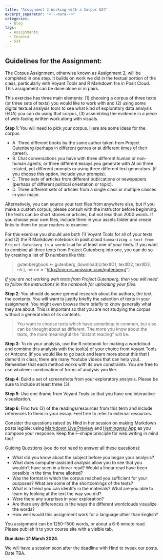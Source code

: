 ```yaml
---
title: "Assignment 2 Working with a Corpus S24"
excerpt_separator: "<!--more-->"
categories:
  - Blog
tags:
  - Assignments
  - Corpora
  - S24
---
```


## Guidelines for the Assignment:  

The Corpus Assignment, otherwise known as Assignment 2, will be completed in one step. It builds on work we did in the textual portion of the class, particularly with Voyant Tools and R Markdown file in Posit Cloud. This assignment can be done alone or in pairs.

This exercise has three main elements: (1) choosing a corpus of three texts (or three sets of texts) you would like to work with and (2) using some digital textual analysis tools to see what kind of exploratory data analysis (EDA) you can do using that corpus, (3) assembling the evidence in a piece of web-facing written work along with visuals. 

**Step 1**: You will need to pick your corpus. Here are some ideas for the corpus. 

- A. Three different books by the same author taken from Project Gutenberg (perhaps in different genres or at different times of their career).
- B. Chat conversations you have with three different human or non-human agents, or three different essays you generate with AI on three related, yet different prompts or using three different text generators. (if you choose this option, include your prompts).
- C. Three sets of articles from different publications or newspapers (perhaps of different political orientation or topic). 
- D. Three different sets of articles from a single class or multiple classes in your major. 

Alternatively, you can source your text files from anywhere else, but if you make a custom corpus, please consult with the instructor before beginning. The texts can be short stories or articles, but not less than 2000 words. If you choose your own files, include them in your assets folder and create links to them for your readers to examine. 

For this exercise you should use both (1) Voyant Tools for all of your texts and (2) the R Markdown notebook in posit.cloud `Summarizing a text from Project Gutenberg in a wordcloud` for at least one of your texts. If you want to combine all three texts from Project Gutenberg into one, you can do so by creating a list of ID numbers like this: 

> gutenbergbook <- gutenberg_download(c(textID1, textID2, textID3, etc), mirror = "http://mirrors.xmission.com/gutenberg/")

_If you are not working with texts from Project Gutenberg, then you will need to follow the instructions in the notebook for uploading your files._ 

**Step 2**: You should do some general research about the authors, the text, the contents. You will want to justify briefly the selection of texts in your assignment. You might even browse them briefly to know generally what they are about. This is important so that you are not studying the corpus without a general idea of its contents. 

> You want to choose texts which have something in common, but also can be thought about as different. The more you know about the texts, the more meaningful the "distant reading" will be. 

**Step 3**: To do your analysis, use the R notebook for making a wordcloud and combine this analysis with the tool(s) of your choice from Voyant Tools or Antconc (if you would like to go back and learn more about this that I demo'd in class, there are many Youtube videos that can help you). Remember that each method works with its own constraints. You are free to use whatever combination of forms of analysis you like. 

**Step 4**: Build a set of screenshots from your exploratory analysis. Please be sure to include at least three (3). 

**Step 5**: Use one iframe from Voyant Tools so that you have one interactive visualization.

**Step 6**: Find two (2) of the readings/resources from this term and include references to them in your essay. Feel free to refer to external resources.


Consider the questions raised by Hind in her session on making Markdown posts legible: using [Markdown Live Preview](https://markdownlivepreview.com/) and [Hemingway App](https://hemingwayapp.com/) as you compose your response.  Keep the F-shape principle for web writing in mind too!


Guiding Questions (you do not need to answer all these questions):

- What did you know about the subject before you began your analysis? 
- What does computer-assisted analysis allow you to see that you wouldn't have seen in a linear read? Would a linear read have been possible in the time frame allotted? 
- Was the format in which the corpus reached you sufficient for your purposes? What are some of the shortcomings of the texts? 
- What is a trend you can identify in the materials? What are you able to learn by looking at the text the way you did? 
- Were there any surprises in your exploration? 
- Are there any differences in the ways the different wordclouds visualize the words?
- How well would this assignment work for a language other than English?


You assignment can be 1250-1500 words, or about a 6-8 minute read. Please publish it to your course site with a visible tab. 

**Due date: 21 March 2024**.

We will have a session soon after the deadline with Hind to tweak our posts. Date TBA. 

